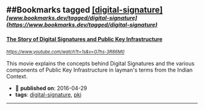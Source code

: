 ##Bookmarks tagged [[digital-signature]](https://www.bookmarks.dev?q=[digital-signature])
_<sup><sup>[www.bookmarks.dev/tagged/digital-signature](https://www.bookmarks.dev/tagged/digital-signature)</sup></sup>_
---
#### [The Story of Digital Signatures and Public Key Infrastructure](https://www.youtube.com/watch?t=1s&v=G7hs-3R86M0)
_<sup>https://www.youtube.com/watch?t=1s&v=G7hs-3R86M0</sup>_

This movie explains the concepts behind Digital Signatures and the various components of Public Key Infrastructure in layman's terms from the Indian Context.
* :calendar: **published on**: 2016-04-29
* **tags**: [digital-signature](../tagged/digital-signature.md), [pki](../tagged/pki.md)
---
